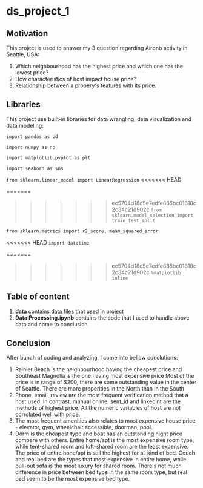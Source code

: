 # **ds_project_1**

## **Motivation**

This project is used to answer my 3 question regarding Airbnb activity in Seattle, USA:
1. Which neighbourhood has the highest price and which one has the lowest price?
2. How characteristics of host impact house price?
3. Relationship between a propery's features with its price.

## **Libraries**
This project use built-in libraries for data wrangling, data visualization and data modeling:

`import pandas as pd`

`import numpy as np`

`import matplotlib.pyplot as plt`

`import seaborn as sns`

`from sklearn.linear_model import LinearRegression`
<<<<<<< HEAD

=======
 
>>>>>>> ec5704d18d5e7edfe685bc01818c2c34c21d902c
`from sklearn.model_selection import train_test_split`

`from sklearn.metrics import r2_score, mean_squared_error`

<<<<<<< HEAD
`import datetime`

=======
>>>>>>> ec5704d18d5e7edfe685bc01818c2c34c21d902c
`%matplotlib inline`

## **Table of content**
1. **data** contains data files that used in project
2. **Data Processing.ipynb** contains the code that I used to handle above data and come to conclusion

## Conclusion
After bunch of coding and analyzing, I come into bellow conclutions:
1. Rainier Beach is the neighbourhood having the cheapest price and Southeast Magnolia is the one having most expensive price
Most of the price is in range of $200, there are some outstanding value in the center of Seattle. There are more properities in the North than in the South
2. Phone, email, review are the most frequent verification method that a host used. In contrast, manual online, sent_id and linkedint are the methods of highest price. All the numeric variables of host are not corrolated well with price.
3. The most frequent amenities also relates to most expensive house price - elevator, gym, wheelchair accessible, doorman, pool.
4. Dorm is the cheapest type and boat has an outstanding hight price compare with others.
Entire home/apt is the most expensive room type, while tent-shared room and loft-shared room are the least expensive.
The price of entire hone/apt is still the highest for all kind of bed. Couch and real bed are the types that most expensive in entire home, while pull-out sofa is the most luxury for shared room. There's not much difference in price between bed type in the same room type, but real bed seem to be the most expensive bed type.
